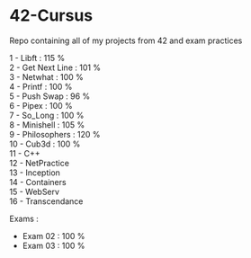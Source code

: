 # 42-Cursus
Repo containing all of my projects from 42 and exam practices

1 - Libft : 115 % <br>
2 - Get Next Line : 101 % <br>
3 - Netwhat : 100 % <br>
4 - Printf : 100 % <br>
5 - Push Swap : 96 % <br>
6 - Pipex : 100 % <br>
7 - So_Long : 100 % <br>
8 - Minishell : 105 % <br>
9 - Philosophers : 120 % <br>
10 - Cub3d : 100 % <br>
11 - C++ <br>
12 - NetPractice <br>
13 - Inception <br>
14 - Containers <br>
15 - WebServ <br>
16 - Transcendance <br>

Exams : <br>
  - Exam 02 : 100 % <br>
  - Exam 03 : 100 % <br>
